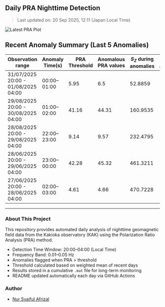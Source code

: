 ## Daily PRA Nighttime Detection

> Last updated on: 20 Sep 2025, 12:11 (Japan Local Time)

![Latest PRA Plot](INTERMAGNET_DOWNLOADS/figures/PRA_20250920.png)

## Recent Anomaly Summary (Last 5 Anomalies)

| Observation range | Anomaly Time(s) | PRA Threshold | Anomalous PRA values | $S_Z$ during anomalies | $S_G$ during anomalies | Remarks | Plot |
|-------------------|------------------|----------------|------------------------|------------------------|------------------------|---------|------|
| 31/07/2025 20:00 - 01/08/2025 04:00 | 00:00–01:00 | 5.95 | 6.5 | 52.8859 | 8.1334 | Anomaly due to drop in S_G | ![📈](INTERMAGNET_DOWNLOADS/figures/PRA_20250801.png) |
| 29/08/2025 20:00 - 30/08/2025 04:00 | 01:00–02:00 | 41.16 | 44.31 | 160.9535 | 3.6324 | Anomaly due to drop in S_G | ![📈](INTERMAGNET_DOWNLOADS/figures/PRA_20250830.png) |
| 28/08/2025 20:00 - 29/08/2025 04:00 | 22:00–23:00 | 9.14 | 9.57 | 232.4795 | 24.3005 | Anomaly due to increase in S_Z | ![📈](INTERMAGNET_DOWNLOADS/figures/PRA_20250829.png) |
| 28/06/2025 20:00 - 29/06/2025 04:00 | 23:00–00:00 | 42.28 | 45.32 | 461.3211 | 10.1783 | Anomaly due to increase in S_Z | ![📈](INTERMAGNET_DOWNLOADS/figures/PRA_20250629.png) |
| 27/06/2025 20:00 - 28/06/2025 04:00 | 02:00–03:00 | 4.61 | 4.66 | 470.7228 | 101.0986 | Anomaly due to increase in S_Z | ![📈](INTERMAGNET_DOWNLOADS/figures/PRA_20250628.png) |

---
### About This Project
This repository provides automated daily analysis of nighttime geomagnetic field data
from the Kakioka observatory (KAK) using the Polarization Ratio Analysis (PRA) method.

- Detection Time Window: 20:00–04:00 (Local Time)
- Frequency Band: 0.01–0.05 Hz
- Anomalies flagged when PRA > threshold
- Threshold calculated based on weighted mean of recent days
- Results stored in a cumulative `.mat` file for long-term monitoring
- README updated automatically each day via GitHub Actions

### Author
- [Nur Syaiful Afrizal](https://github.com/syaifulafrizal)
